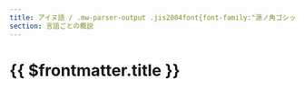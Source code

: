 ```yaml
---
title: アイヌ語 / .mw-parser-output .jis2004font{font-family:"源ノ角ゴシック JP Normal","源ノ角ゴシック JP","Source Han Sans Normal","Source Han Sans","NotoSansJP-DemiLight","Noto Sans CJK JP DemiLight","ヒラギノ角ゴ ProN W3","ヒラギノ角ゴ ProN","Hiragino Kaku Gothic ProN","メイリオ",Meiryo,"新ゴ Pr6N R","A-OTF 新ゴ Pr6N R","小塚ゴシック Pr6N M","IPAexゴシック","Takaoゴシック","XANO明朝U32","XANO明朝","和田研中丸ゴシック2004絵文字","和田研中丸ゴシック2004ARIB","和田研中丸ゴシック2004P4","和田研細丸ゴシック2004絵文字","和田研細丸ゴシック2004ARIB","和田研細丸ゴシック2004P4","和田研細丸ゴシックProN",YOzFont04,"IPA Pゴシック","Yu Gothic UI","Meiryo UI","ＭＳ Ｐゴシック";font-feature-settings:"jp04"1}アイヌ イタㇰ
section: 言語ごとの概説
---
```


# {{ $frontmatter.title }}
